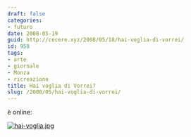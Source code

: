 ```yaml
---
draft: false
categories:
- futuro
date: 2008-05-19
guid: http://cecere.xyz/2008/05/18/hai-voglia-di-vorrei/
id: 958
tags:
- arte
- giornale
- Monza
- ricreazione
title: Hai voglia di Vorrei?
slug: /2008/05/hai-voglia-di-vorrei/
---
```


è online:

[![hai-voglia.jpg](http://cecere.xyz/wp-content/uploads/sites/3/2008/05/hai-voglia.jpg)](http://www.vorrei.org)